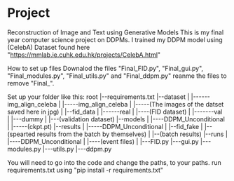 # Project
Reconstruction of Image and Text using Generative Models 
This is my final year computer science project on DDPMs.
I trained my DDPM model using (CelebA) Dataset found here "https://mmlab.ie.cuhk.edu.hk/projects/CelebA.html"

How to set up files
Downalod the files "Final_FID.py", "Final_gui.py", "Final_modules.py", "Final_utils.py" and "Final_ddpm.py" reanme the files to remove "Final_".

Set up your folder like this:
root
|--requirements.txt
|--dataset
|       |------img_align_celeba
|               |-----img_align_celeba
|                       |-----(The images of the datset saved here in jpg)
|
|--fid_data
|      |------real
|               |----(FID dataset)
|      |-------val  
|                |---dummy
|                       |---(validation dataset)
|--models
|     |----DDPM_Unconditional 
|              |-----(ckpt.pt)
|--results
|    |-----DDPM_Unconditional 
|             |--fid_fake
|                    |--(spearted results from the batch by themselves)
|             |--(batch results)
|--runs
|    |----DDPM_Unconditional 
|               |----(event files)
|
|---FID.py
|---gui.py
|---modules.py
|---utils.py
|---ddpm.py

You will need to go into the code and change the paths, to your paths. 
run requirements.txt using "pip install -r requirements.txt"
